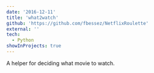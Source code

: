 ```yaml
---
date: '2016-12-11'
title: 'what2watch'
github: 'https://github.com/fbessez/NetflixRoulette'
external: ''
tech:
  - Python
showInProjects: true
---
```


A helper for deciding what movie to watch.
